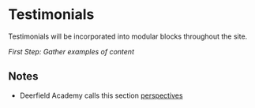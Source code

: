 
# Testimonials


Testimonials will be incorporated into modular blocks throughout the site.

_First Step: Gather examples of content_


## Notes

* Deerfield Academy calls this section [perspectives](https://deerfield.edu/purpose/perspectives)
